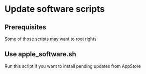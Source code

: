 # Update software scripts

## Prerequisites
Some of those scripts may want to root rights

## Use apple_software.sh
Run this script if you want to install pending updates from AppStore